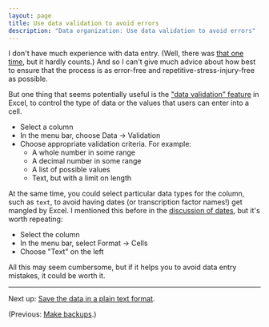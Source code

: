 ```yaml
---
layout: page
title: Use data validation to avoid errors
description: "Data organization: Use data validation to avoid errors"
---
```


I don't have much experience with data entry. (Well, there was
[that one time](https://kbroman.org/FruitSnacks), but it hardly counts.)
And so I can't give much advice about how best to ensure that the
process is as error-free and repetitive-stress-injury-free as possible.

But one thing that seems potentially useful is the
["data validation" feature](https://support.office.com/en-nz/article/Apply-data-validation-to-cells-c743a24a-bc48-41f1-bd92-95b6aeeb73c9)
in Excel, to control the type of data or the values that users can
enter into a cell.

- Select a column
- In the menu bar, choose Data → Validation
- Choose appropriate validation criteria. For example:
    - A whole number in some range
    - A decimal number in some range
    - A list of possible values
    - Text, but with a limit on length

At the same time, you could select particular data types for the
column, such as `text`, to avoid having dates (or transcription factor
names!) get mangled by Excel. I mentioned this before in the
[discussion of dates](dates.html), but it's worth repeating:

- Select the column
- In the menu bar, select Format → Cells
- Choose "Text" on the left

All this may seem cumbersome, but if it helps you to avoid data entry
mistakes, it could be worth it.

---

Next up: [Save the data in a plain text format](csv_files.html).

(Previous: [Make backups](backups.html).)
